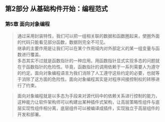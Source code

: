 ## 第2部分 从基础构件开始：编程范式
### 第5章 面向对象编程

>通过采用封装特性，我们可以把一组相关联的数据和函数圈起来，使圈外面的代码只能看见部分函数，数据则完全不可见。<br>
>继承的主要作用是让我们可以在某个作用域内对外部定义的某一组变量与函数进行覆盖。<br>
>多态其实不过就是函数指针的一种应用。用函数指针显式实现多态的问题就在于函数指针的危险性。毕竟，函数指针的调用依赖于一系列需要人为遵守的约定。面向对象编程语言为我们消除了人工遵守这些约定的必要，也就等于消除了这方面的危险性。面向对象编程其实是对程序间接控制权的转移进行了约束。

>面向对象编程就是以多态为手段来对源代码中的依赖关系进行控制的能力，这种能力让软件架构师可以构建出某种插件式架构，让高层策略性组件与底层实现性组件相分离，底层组件可以被编译成插件，实现独立于高层组件的开发和部署。
